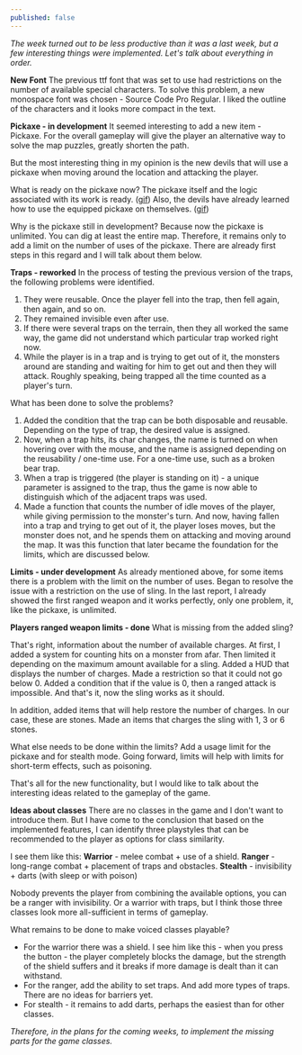 ```yaml
---
published: false
---
```

_The week turned out to be less productive than it was a last week, but a few interesting things were implemented. Let's talk about everything in order._

**New Font**
The previous ttf font that was set to use had restrictions on the number of available special characters. To solve this problem, a new monospace font was chosen - Source Code Pro Regular. I liked the outline of the characters and it looks more compact in the text.


**Pickaxe - in development**
It seemed interesting to add a new item - Pickaxe. For the overall gameplay will give the player an alternative way to solve the map puzzles, greatly shorten the path.

But the most interesting thing in my opinion is the new devils that will use a pickaxe when moving around the location and attacking the player.

What is ready on the pickaxe now?
The pickaxe itself and the logic associated with its work is ready. ([gif](https://img.itch.zone/aW1nLzg1MDQ1NjcuZ2lm/original/wXtyQ%2F.gif))
Also, the devils have already learned how to use the equipped pickaxe on themselves. ([gif](https://img.itch.zone/aW1nLzg1MDQ1NjkuZ2lm/original/jR6fTc.gif))

Why is the pickaxe still in development?
Because now the pickaxe is unlimited. You can dig at least the entire map.
Therefore, it remains only to add a limit on the number of uses of the pickaxe. There are already first steps in this regard and I will talk about them below.

**Traps - reworked**
In the process of testing the previous version of the traps, the following problems were identified.
1. They were reusable. Once the player fell into the trap, then fell again, then again, and so on.
2. They remained invisible even after use.
3. If there were several traps on the terrain, then they all worked the same way, the game did not understand which particular trap worked right now.
4. While the player is in a trap and is trying to get out of it, the monsters around are standing and waiting for him to get out and then they will attack. Roughly speaking, being trapped all the time counted as a player's turn.

What has been done to solve the problems?

1. Added the condition that the trap can be both disposable and reusable. Depending on the type of trap, the desired value is assigned.
2. Now, when a trap hits, its char changes, the name is turned on when hovering over with the mouse, and the name is assigned depending on the reusability / one-time use. For a one-time use, such as a broken bear trap.
3. When a trap is triggered (the player is standing on it) - a unique parameter is assigned to the trap, thus the game is now able to distinguish which of the adjacent traps was used.
4. Made a function that counts the number of idle moves of the player, while giving permission to the monster's turn. And now, having fallen into a trap and trying to get out of it, the player loses moves, but the monster does not, and he spends them on attacking and moving around the map. It was this function that later became the foundation for the limits, which are discussed below.

**Limits - under development**
As already mentioned above, for some items there is a problem with the limit on the number of uses.
Began to resolve the issue with a restriction on the use of sling. In the last report, I already showed the first ranged weapon and it works perfectly, only one problem, it, like the pickaxe, is unlimited.

**Players ranged weapon limits - done**
What is missing from the added sling? 

That's right, information about the number of available charges. At first, I added a system for counting hits on a monster from afar. Then limited it depending on the maximum amount available for a sling. Added a HUD that displays the number of charges. Made a restriction so that it could not go below 0. Added a condition that if the value is 0, then a ranged attack is impossible. And that's it, now the sling works as it should.

In addition, added items that will help restore the number of charges. In our case, these are stones. Made an items that charges the sling with 1, 3 or 6 stones.

What else needs to be done within the limits?
Add a usage limit for the pickaxe and for stealth mode.
Going forward, limits will help with limits for short-term effects, such as poisoning.

That's all for the new functionality, but I would like to talk about the interesting ideas related to the gameplay of the game.

**Ideas about classes**
There are no classes in the game and I don't want to introduce them. But I have come to the conclusion that based on the implemented features, I can identify three playstyles that can be recommended to the player as options for class similarity.

I see them like this:
**Warrior** - melee combat + use of a shield.
**Ranger** - long-range combat + placement of traps and obstacles.
**Stealth** - invisibility + darts (with sleep or with poison)

Nobody prevents the player from combining the available options, you can be a ranger with invisibility. Or a warrior with traps, but I think those three classes look more all-sufficient in terms of gameplay.

What remains to be done to make voiced classes playable?
- For the warrior there was a shield. I see him like this - when you press the button - the player completely blocks the damage, but the strength of the shield suffers and it breaks if more damage is dealt than it can withstand.
- For the ranger, add the ability to set traps. And add more types of traps. There are no ideas for barriers yet.
- For stealth - it remains to add darts, perhaps the easiest than for other classes.

_Therefore, in the plans for the coming weeks, to implement the missing parts for the game classes._




